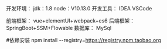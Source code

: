 开发环境：
	jdk：1.8
	node：V10.13.0
开发工具：
	IDEA
	VSCode

前端框架：
	vue+elementUI+webpack+es6
后端框架：
	SpringBoot+SSM+Flowable
数据库：
	MySql

#依赖安装
npm install --registry=https://registry.npm.taobao.org